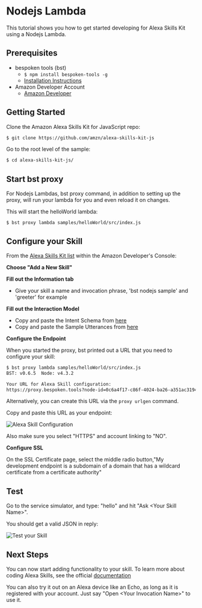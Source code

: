 # Nodejs Lambda
This tutorial shows you how to get started developing for Alexa Skills Kit using a Nodejs Lambda.  

## Prerequisites

* bespoken tools (bst)
  * `$ npm install bespoken-tools -g`
  * [Installation Instructions](/en/latest/getting_started.html)
* Amazon Developer Account
  * [Amazon Developer](https://developer.amazon.com/alexa)

## Getting Started

Clone the Amazon Alexa Skills Kit for JavaScript repo:  

```bash
$ git clone https://github.com/amzn/alexa-skills-kit-js
```

Go to the root level of the sample:
```bash
$ cd alexa-skills-kit-js/
```

## Start bst proxy

For Nodejs Lambdas, bst proxy command, in addition to setting up the proxy, will run your lambda for you and even reload it on changes.

This will start the helloWorld lambda:

```
$ bst proxy lambda samples/helloWorld/src/index.js
```


## Configure your Skill

From the [Alexa Skills Kit list](https://developer.amazon.com/edw/home.html#/skills/list) within the Amazon Developer's Console:

__Choose "Add a New Skill"__

__Fill out the Information tab__
* Give your skill a name and invocation phrase, 'bst nodejs sample' and 'greeter' for example

__Fill out the Interaction Model__
* Copy and paste the Intent Schema from [here](https://raw.githubusercontent.com/amzn/alexa-skills-kit-js/master/samples/helloWorld/speechAssets/IntentSchema.json)
* Copy and paste the Sample Utterances from [here](https://raw.githubusercontent.com/amzn/alexa-skills-kit-js/master/samples/helloWorld/speechAssets/SampleUtterances.txt)

__Configure the Endpoint__

When you started the proxy, bst printed out a URL that you need to configure your skill:

```bash
$ bst proxy lambda samples/helloWorld/src/index.js
BST: v0.6.5  Node: v4.3.2

Your URL for Alexa Skill configuration:
https://proxy.bespoken.tools?node-id=0c6a4f17-c86f-4024-ba26-a351ac319431
```
Alternatively, you can create this URL via the `proxy urlgen` command.

Copy and paste this URL as your endpoint:

![Alexa Skill Configuration](/_static/images/bst-nodejs-lambda-configuration.png "Alexa Skill Configuration")

Also make sure you select "HTTPS" and account linking to "NO".

__Configure SSL__  

On the SSL Certificate page, select the middle radio button,"My development endpoint is a subdomain of a domain that has a wildcard certificate from a certificate authority"

## Test
Go to the service simulator, and type: "hello" and hit "Ask \<Your Skill Name>".

You should get a valid JSON in reply:

![Test your Skill](/_static/images/bst-nodejs-lambda-test.png "Test your Skill")

## Next Steps
You can now start adding functionality to your skill. To learn more about coding Alexa Skills, see the official [documentation](https://github.com/amzn/alexa-skills-kit-js)

You can also try it out on an Alexa device like an Echo, as long as it is registered with your account.
Just say "Open \<Your Invocation Name>" to use it.
